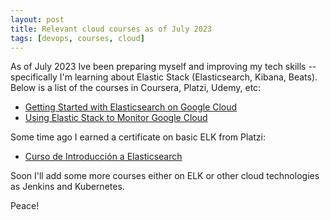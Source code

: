 ```yaml
---
layout: post
title: Relevant cloud courses as of July 2023  
tags: [devops, courses, cloud]
---
```


As of July 2023 Ive been preparing myself and improving my tech skills -- specifically I'm learning about Elastic Stack (Elasticsearch, Kibana, Beats). Below is a list of the courses in Coursera, Platzi, Udemy, etc:


* [Getting Started with Elasticsearch on Google Cloud](https://www.coursera.org/account/accomplishments/verify/99ZZ52574QUV)
* [Using Elastic Stack to Monitor Google Cloud](https://www.coursera.org/account/accomplishments/verify/5JL49TX47QGS)

Some time ago I earned a certificate on basic ELK from Platzi:
* [Curso de Introducción a Elasticsearch](https://platzi.com/p/javiermejiaperez/curso/1912-intro-elasticsearch/diploma/detalle/)


Soon I'll add some more courses either on ELK or other cloud technologies as Jenkins and Kubernetes.

Peace!


